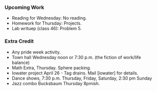 ### Upcoming Work

* Reading for Wednesday: No reading.
* Homework for Thursday: Projects.
* Lab writuep (class 46): Problem 5.

### Extra Credit

* Any pride week activity.
* Town hall Wednesday noon or 7:30 p.m. (the fiction of work/life balance)
* Math Extra, Thursday.  Sphere packing.
* Iowater project April 26 - Tag drains.  Mail [iowater] for details.
* Dance shows, 7:30 p.m. Thursday, Friday, Saturday, 2:30 pm Sunday
* Jazz combo Bucksbaum Thursday 8pmish.

